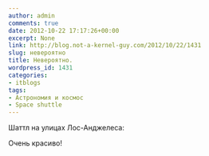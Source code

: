 ```yaml
---
author: admin
comments: true
date: 2012-10-22 17:17:26+00:00
excerpt: None
link: http://blog.not-a-kernel-guy.com/2012/10/22/1431
slug: невероятно
title: Невероятно.
wordpress_id: 1431
categories:
- itblogs
tags:
- Астрономия и космос
- Space shuttle
---
```


Шаттл на улицах Лос-Анджелеса:

Очень красиво!
